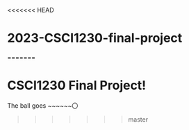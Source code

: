 <<<<<<< HEAD
# 2023-CSCI1230-final-project
=======
# CSCI1230 Final Project!

The ball goes ~~~~~~〇
>>>>>>> master

